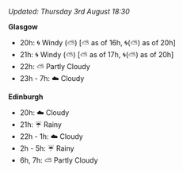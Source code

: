 *Updated: Thursday 3rd August 18:30*

**Glasgow**

* 20h: :cyclone: Windy (:partly_sunny:) [:partly_sunny: as of 16h, :cyclone:(:partly_sunny:) as of 20h]
* 21h: :cyclone: Windy (:partly_sunny:) [:partly_sunny: as of 17h, :cyclone:(:partly_sunny:) as of 20h]
* 22h: :partly_sunny: Partly Cloudy
* 23h - 7h: :cloud: Cloudy

**Edinburgh**

* 20h: :cloud: Cloudy
* 21h: :umbrella: Rainy
* 22h - 1h: :cloud: Cloudy
* 2h - 5h: :umbrella: Rainy
* 6h, 7h: :partly_sunny: Partly Cloudy
